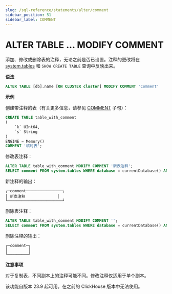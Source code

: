 ```yaml
---
slug: /sql-reference/statements/alter/comment
sidebar_position: 51
sidebar_label: COMMENT
---
```



# ALTER TABLE ... MODIFY COMMENT

添加、修改或删除表的注释，无论之前是否已设置。注释的更改将在 [system.tables](../../../operations/system-tables/tables.md) 和 `SHOW CREATE TABLE` 查询中反映出来。

**语法**

``` sql
ALTER TABLE [db].name [ON CLUSTER cluster] MODIFY COMMENT 'Comment'
```

**示例**

创建带注释的表（有关更多信息，请参见 [COMMENT](/sql-reference/statements/create/table#comment-clause) 子句）：

``` sql
CREATE TABLE table_with_comment
(
    `k` UInt64,
    `s` String
)
ENGINE = Memory()
COMMENT '临时表';
```

修改表注释：

``` sql
ALTER TABLE table_with_comment MODIFY COMMENT '新表注释';
SELECT comment FROM system.tables WHERE database = currentDatabase() AND name = 'table_with_comment';
```

新注释的输出：

```text
┌─comment────────────────┐
│ 新表注释              │
└────────────────────────┘
```

删除表注释：

``` sql
ALTER TABLE table_with_comment MODIFY COMMENT '';
SELECT comment FROM system.tables WHERE database = currentDatabase() AND name = 'table_with_comment';
```

删除注释的输出：

```text
┌─comment─┐
│         │
└─────────┘
```

**注意事项**

对于复制表，不同副本上的注释可能不同。修改注释仅适用于单个副本。

该功能自版本 23.9 起可用。在之前的 ClickHouse 版本中无法使用。
